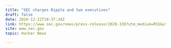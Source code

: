 ```yaml
---
title: "SEC charges Ripple and two executives"
draft: false
date: 2020-12-22T20:37:34Z
link: https://www.sec.gov/news/press-release/2020-338?utm_medium=RSS&utm_source=hune
site: www.sec.gov
topic: Hacker News  

---
```

